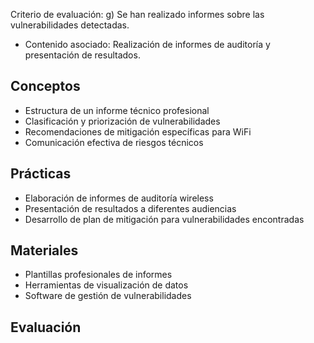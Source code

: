 Criterio de evaluación:
g) Se han realizado informes sobre las vulnerabilidades detectadas.

* Contenido asociado: Realización de informes de auditoría y presentación de resultados.

## Conceptos
- Estructura de un informe técnico profesional
- Clasificación y priorización de vulnerabilidades
- Recomendaciones de mitigación específicas para WiFi
- Comunicación efectiva de riesgos técnicos

## Prácticas
- Elaboración de informes de auditoría wireless
- Presentación de resultados a diferentes audiencias
- Desarrollo de plan de mitigación para vulnerabilidades encontradas

## Materiales
- Plantillas profesionales de informes
- Herramientas de visualización de datos
- Software de gestión de vulnerabilidades

## Evaluación